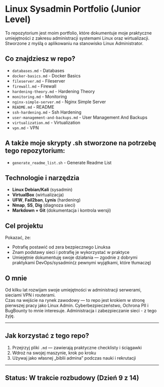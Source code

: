 # Linux Sysadmin Portfolio (Junior Level)

To repozytorium jest moim portfolio, które dokumentuje moje praktyczne umiejętności z zakresu administracji systemami Linux oraz wirtualizacji.  
Stworzone z myślą o aplikowaniu na stanowisko Linux Administrator.

## Co znajdziesz w repo?

- `databases.md` - Databases
- `docker-basics.md` - Docker Basics
- `fileserver.md` - Fileserver
- `firewall.md` - Firewall
- `hardening-theory.md` - Hardening Theory
- `monitoring.md` - Monitoring
- `nginx-simple-server.md` - Nginx Simple Server
- `README.md` - README
- `ssh-hardening.md` - Ssh Hardening
- `user-management-and-backups.md` - User Management And Backups
- `virtualization.md` - Virtualization
- `vpn.md` - VPN

## A także moje skrypty .sh stworzone na potrzebę tego repozytorium:

- `generate_readme_list.sh` - Generate Readme List


## Technologie i narzędzia

- **Linux Debian/Kali** (sysadmin)
- **VirtualBox** (wirtualizacja)
- **UFW**, **Fail2ban**, **Lynis** (hardening)
- **Nmap**, **SS**, **Dig** (diagnoza sieci)
- **Markdown + Git** (dokumentacja i kontrola wersji)

## Cel projektu

Pokazać, że:
- Potrafię postawić od zera bezpiecznego Linuksa
- Znam podstawy sieci i potrafię je wykorzystać w praktyce
- Umiejętnie dokumentuję swoje działania — zgodnie z dobrymi praktykami DevOps/sysadmin(z pewnymi wyjątkami, które tłumaczę)

## O mnie

Od kilku lat rozwijam swoje umiejętności w administracji serwerami, sieciami VPN i routerami.  
Czas na wejście na rynek zawodowy — to repo jest krokiem w stronę pierwszej pracy jako Linux Admin.
Cyberbezpieczeństwo, Ochrona PII i BugBounty to mnie interesuje. Administracja i zabezpieczanie sieci - z tego żyję.

---

## Jak korzystać z tego repo?

1. Przejrzyj pliki `.md` — zawierają praktyczne checklisty i ściągawki
2. Wdroż na swojej maszynie, krok po kroku
3. Używaj jako własnej „biblii admina” podczas nauki i rekrutacji

---

## Status: W trakcie rozbudowy (Dzień 9 z 14)
